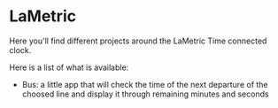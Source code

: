 # LaMetric
Here you'll find different projects around the LaMetric Time connected clock.

Here is a list of what is available:
- Bus: a little app that will check the time of the next departure of the choosed line and display it through remaining minutes and seconds
